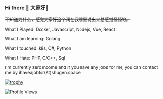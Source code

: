 ### Hi there 👋 大家好👋

~~不知道为什么，感觉大家好这个词在我嘴里说出来总感觉怪怪的。~~

What I Played:        Docker, Javascript, Nodejs, Vue, React

What I am learning:   Golang

What I touched:       k8s, C#, Python

What I Hate:          PHP, C/C++, Sql

I'm currently zero income and if you have any jobs for me, you can contact me by ihaveajobfor(At)shugen.space

[![trophy](https://github-profile-trophy.vercel.app/?username=shugen002)](https://github.com/ryo-ma/github-profile-trophy)

![Profile Views](https://hits.seeyoufarm.com/api/count/incr/badge.svg?url=https://github.com/shugen002/&title=Profile%20Views)

